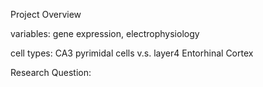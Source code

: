 Project Overview

variables: gene expression, electrophysiology 

cell types: CA3 pyrimidal cells v.s. layer4 Entorhinal Cortex  

Research Question: 
